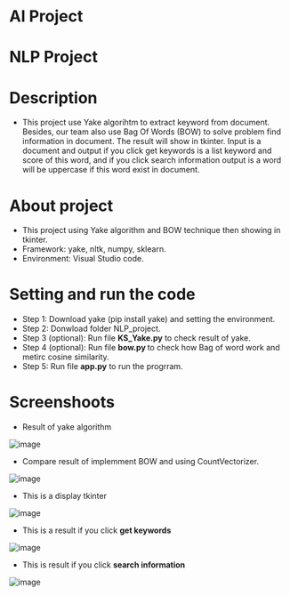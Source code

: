 # AI Project
# NLP Project
# Description
+ This project use Yake algorihtm to extract keyword from document. Besides, our team also use Bag Of Words (BOW) to solve problem find information in document. The result will show in tkinter. Input is a document and output if you click get keywords is a list keyword and
  score of this word, and if you click search information output is a word will be uppercase if this word exist in document.
# About project
+ This project using Yake algorithm and BOW technique then showing in tkinter.
+ Framework: yake, nltk, numpy, sklearn.
+ Environment: Visual Studio code.
# Setting and run the code
+ Step 1: Download yake (pip install yake) and setting the environment.
+ Step 2: Donwload folder NLP_project.
+ Step 3 (optional): Run file <b>KS_Yake.py</b> to check result of yake.
+ Step 4 (optional): Run file <b> bow.py </b> to check how Bag of word work and metirc cosine similarity.
+ Step 5: Run file <b>app.py</b> to run the progrram.
# Screenshoots
+ Result of yake algorithm

![image](https://github.com/LangNhatTan/Yake_BOW_NLP/assets/93020907/df9d14f5-88e0-40e4-9ecd-fa4f8bce9b9a)

+ Compare result of implemment BOW and using CountVectorizer.

![image](https://github.com/LangNhatTan/Yake_BOW_NLP/assets/93020907/205eae28-0945-4b46-b5a4-0da280dfd036)

+ This is a display tkinter

![image](https://github.com/LangNhatTan/Yake_BOW_NLP/assets/93020907/51c4ff3c-6c6c-4293-a3ae-ab34c7e08e33)

+ This is a result if you click <b> get keywords </b>

![image](https://github.com/LangNhatTan/Yake_BOW_NLP/assets/93020907/5beb7dce-ce41-4896-8a00-5102014f8da6)

+ This is result if you click <b> search information </b>

![image](https://github.com/LangNhatTan/Yake_BOW_NLP/assets/93020907/9bf03149-3449-4d8a-a384-e828391198cf)
